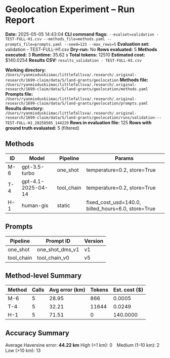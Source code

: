# Geolocation Experiment – Run Report

**Date:** 2025-05-05 14:43:04
**CLI command flags:** `--evalset=validation - TEST-FULL-H1.csv --methods_file=methods.yaml --prompts_file=prompts.yaml --seed=123 --max_rows=5`
**Evaluation set:** validation - TEST-FULL-H1.csv
**Dry-run:** No
**Rows evaluated:** 5
**Methods executed:** 3
**Runtime:** 35.62 s
**Total tokens:** 12510
**Estimated cost:** $140.0254
**Results CSV:** `results_validation - TEST-FULL-H1.csv`

**Working directory:** `/Users/ryanmioduskiimac/littlefallsva/.research/.original-research/1699-claim/data/S/land-grants/geolocation`
**Methods file:** `/Users/ryanmioduskiimac/littlefallsva/.research/.original-research/1699-claim/data/S/land-grants/geolocation/methods.yaml`
**Prompts file:** `/Users/ryanmioduskiimac/littlefallsva/.research/.original-research/1699-claim/data/S/land-grants/geolocation/prompts.yaml`
**Results directory:** `/Users/ryanmioduskiimac/littlefallsva/.research/.original-research/1699-claim/data/S/land-grants/geolocation/runs/validation---TEST-FULL-H1_20250505_144229`
**Rows in evaluation file:** 125
**Rows with ground truth evaluated:** 5 (filtered)

## Methods
| ID | Model | Pipeline | Params |
|---|---|---|---|
| M-6 | gpt-3.5-turbo | one_shot | temperature=0.2, store=True |
| T-4 | gpt-4.1-2025-04-14 | tool_chain | temperature=0.2, store=True |
| H-1 | human-gis | static | fixed_cost_usd=140.0, billed_hours=6.0, store=True |

## Prompts
| Pipeline | Prompt ID | Version |
|---|---|---|
| one_shot | one_shot_dms_v1 | v1 |
| tool_chain | tool_chain_v0 | v5 |

## Method-level Summary
| Method | Calls | Avg error (km) | Tokens | Est. cost ($) |
|---|---|---|---|---|
| M-6 | 5 | 28.95 | 866 | 0.0005 |
| T-4 | 5 | 32.21 | 11644 | 0.0249 |
| H-1 | 5 | 71.51 | 0 | 140.0000 |

## Accuracy Summary
Average Haversine error: **44.22 km**
High (<1 km): 0 Medium (1–10 km): 2 Low (>10 km): 13
